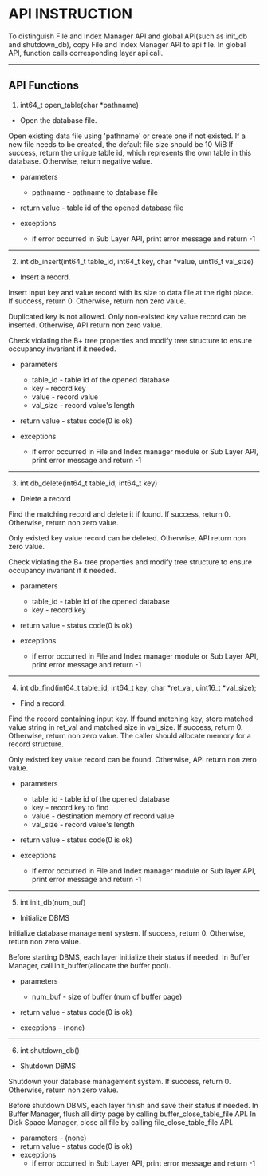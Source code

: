 # API INSTRUCTION

To distinguish File and Index Manager API and global API(such as init_db and shutdown_db), copy File and Index  Manager API to api file. In global API, function calls corresponding layer api call.

-----
## API Functions
1. int64_t open_table(char *pathname)

- Open the database file.

Open existing data file using 'pathname' or create one if not existed.
If a new file needs to be created, the default file size should be 10 MiB
If success, return the unique table id, which represents the own table in this database.
Otherwise, return negative value.

- parameters
  - pathname - pathname to database file

- return value - table id of the opened database file
- exceptions
  - if error occurred in Sub Layer API, print error message and return -1
---
2. int db_insert(int64_t table_id, int64_t key, char *value, uint16_t val_size)

- Insert a record.

Insert input key and value record with its size to data file at the right place.
If success, return 0. Otherwise, return non zero value.

Duplicated key is not allowed. Only non-existed key value record can be inserted. Otherwise, API return non zero value.

Check violating the B+ tree properties and modify tree structure to ensure occupancy invariant if it needed.

- parameters
  - table_id - table id of the opened database
  - key - record key
  - value - record value
  - val_size - record value's length

- return value - status code(0 is ok)
- exceptions
  - if error occurred in File and Index manager module or Sub Layer API, print error message and return -1
---
3. int db_delete(int64_t table_id, int64_t key)

- Delete a record

Find the matching record and delete it if found.
If success, return 0. Otherwise, return non zero value.

Only existed key value record can be deleted. Otherwise, API return non zero value.

Check violating the B+ tree properties and modify tree structure to ensure occupancy invariant if it needed.

- parameters
  - table_id - table id of the opened database
  - key - record key

- return value - status code(0 is ok)
- exceptions
  - if error occurred in File and Index manager module or Sub Layer API, print error message and return -1
---
4. int db_find(int64_t table_id, int64_t key, char *ret_val, uint16_t *val_size);

- Find a record.

Find the record containing input key.
If found matching key, store matched value string in ret_val and matched size in val_size.
If success, return 0. Otherwise, return non zero value.
The caller should allocate memory for a record structure.

Only existed key value record can be found. Otherwise, API return non zero value.

- parameters
  - table_id - table id of the opened database
  - key - record key to find
  - value - destination memory of record value
  - val_size - record value's length

- return value - status code(0 is ok)
- exceptions
  - if error occurred in File and Index manager module or Sub layer API, print error message and return -1
---
5. int init_db(num_buf)

- Initialize DBMS

Initialize database management system.
If success, return 0. Otherwise, return non zero value.

Before starting DBMS, each layer initialize their status if needed.
In Buffer Manager, call init_buffer(allocate the buffer pool). 

- parameters
  - num_buf - size of buffer (num of buffer page)

- return value - status code(0 is ok)
- exceptions - (none)
---
6. int shutdown_db()

- Shutdown DBMS

Shutdown your database management system.
If success, return 0. Otherwise, return non zero value.

Before shutdown DBMS, each layer finish and save their status if needed.
In Buffer Manager, flush all dirty page by calling buffer_close_table_file API.
In Disk Space Manager, close all file by calling file_close_table_file API.

- parameters - (none)
- return value - status code(0 is ok)
- exceptions
  - if error occurred in Sub Layer API, print error message and return -1
